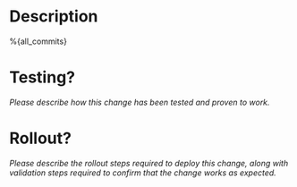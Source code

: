 # Description
%{all_commits}

# Testing?
_Please describe how this change has been tested and proven to work._

# Rollout?
_Please describe the rollout steps required to deploy this change, along with
validation steps required to confirm that the change works as expected._
